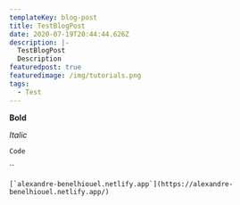 ```yaml
---
templateKey: blog-post
title: TestBlogPost
date: 2020-07-19T20:44:44.626Z
description: |-
  TestBlogPost
  Description
featuredpost: true
featuredimage: /img/tutorials.png
tags:
  - Test
---
```

**Bold**

*Italic*

`Code`

``

``[`alexandre-benelhiouel.netlify.app`](https://alexandre-benelhiouel.netlify.app/)``